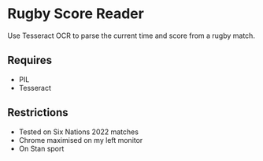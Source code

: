 # Rugby Score Reader

Use Tesseract OCR to parse the current time and score from a rugby match.

## Requires
* PIL
* Tesseract

## Restrictions
* Tested on Six Nations 2022 matches
* Chrome maximised on my left monitor
* On Stan sport
